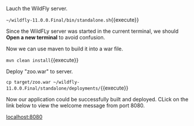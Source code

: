 Lauch the WildFly server.


`~/wildfly-11.0.0.Final/bin/standalone.sh`{{execute}}


Since the WildFLy server was started in the current terminal, we should **Open a new terminal** to avoid confusion.


Now we can use maven to build it into a war file.


`mvn clean install`{{execute}}


Deploy "zoo.war" to server.


`cp target/zoo.war ~/wildfly-11.0.0.Final/standalone/deployments/`{{execute}}


Now our application could be successfully built and deployed. CLick on the link below to view the welcome message from port 8080.


[localhost:8080](https://[[HOST_SUBDOMAIN]]-8080-[[KATACODA_HOST]].environments.katacoda.com)
